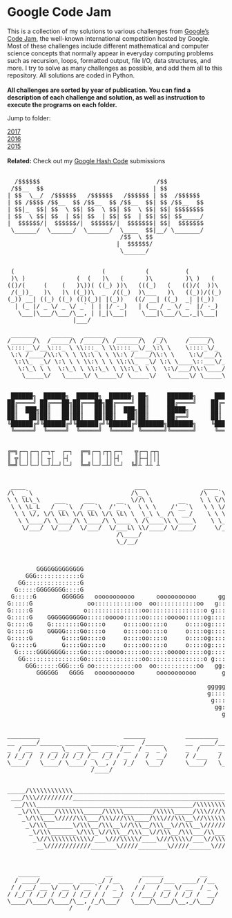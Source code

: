 <h1>Google Code Jam</h1>

This is a collection of my solutions to various challenges from <a href="https://code.google.com/codejam/">Google’s Code Jam</a>, the well-known international competition hosted by Google. Most of these challenges include different mathematical and computer science concepts that normally appear in everyday computing problems such as recursion, loops, formatted output, file I/O, data structures, and more. I try to solve as many challenges as possible, and add them all to this repository. All solutions are coded in Python.
<br><br>
<b>All challenges are sorted by year of publication. You can find a description of each challenge and solution, as well as instruction to execute the programs on each folder.</b>
<br>

Jump to folder:<br>
<!-- <a href="https://github.com/yogurt1989/Google-Code-Jam/tree/master/2018">2018</a><br> -->
<a href="https://github.com/yogurt1989/Google-Code-Jam/tree/master/2017">2017</a><br>
<a href="https://github.com/yogurt1989/Google-Code-Jam/tree/master/2016">2016</a><br>
<a href="https://github.com/yogurt1989/Google-Code-Jam/tree/master/2015">2015</a><br>
<br>
<b>Related:</b> Check out my <a href="https://github.com/yogurt1989/Google-Hash-Code/tree/master">Google Hash Code</a> submissions<br>
<br>

<pre>
  /$$$$$$                                /$$                  /$$$$$$                  /$$                    /$$$$$                        
 /$$__  $$                              | $$                 /$$__  $$                | $$                   |__  $$                        
| $$  \__/  /$$$$$$   /$$$$$$   /$$$$$$ | $$  /$$$$$$       | $$  \__/  /$$$$$$   /$$$$$$$  /$$$$$$             | $$  /$$$$$$  /$$$$$$/$$$$ 
| $$ /$$$$ /$$__  $$ /$$__  $$ /$$__  $$| $$ /$$__  $$      | $$       /$$__  $$ /$$__  $$ /$$__  $$            | $$ |____  $$| $$_  $$_  $$
| $$|_  $$| $$  \ $$| $$  \ $$| $$  \ $$| $$| $$$$$$$$      | $$      | $$  \ $$| $$  | $$| $$$$$$$$       /$$  | $$  /$$$$$$$| $$ \ $$ \ $$
| $$  \ $$| $$  | $$| $$  | $$| $$  | $$| $$| $$_____/      | $$    $$| $$  | $$| $$  | $$| $$_____/      | $$  | $$ /$$__  $$| $$ | $$ | $$
|  $$$$$$/|  $$$$$$/|  $$$$$$/|  $$$$$$$| $$|  $$$$$$$      |  $$$$$$/|  $$$$$$/|  $$$$$$$|  $$$$$$$      |  $$$$$$/|  $$$$$$$| $$ | $$ | $$
 \______/  \______/  \______/  \____  $$|__/ \_______/       \______/  \______/  \_______/ \_______/       \______/  \_______/|__/ |__/ |__/
                               /$$  \ $$                                                                                                    
                              |  $$$$$$/                                                                                                    
                               \______/    


 (                        (           (          (                               
 )\ )              (  (   )\   (      )\         )\ )   (      (      )     )    
(()/(     (    (   )\))( ((_) ))\   (((_)   (   (()/(  ))\     )\  ( /(    (     
 /(_))_   )\   )\ ((_))\  _  /((_)  )\___   )\   ((_))/((_)   ((_) )(_))   )\  ' 
(_)) __| ((_) ((_) (()(_)| |(_))   ((/ __| ((_)  _| |(_))    _ | |((_)_  _((_))  
  | (_ |/ _ \/ _ \/ _` | | |/ -_)   | (__ / _ \/ _` |/ -_)  | || |/ _` || '  \() 
   \___|\___/\___/\__, | |_|\___|    \___|\___/\__,_|\___|   \__/ \__,_||_|_|_|  
                  |___/ 

 _______    ______   ______   _______    __       ______       ______   ______   ______   ______       _________  ________   ___ __ __     
/______/\  /_____/\ /_____/\ /______/\  /_/\     /_____/\     /_____/\ /_____/\ /_____/\ /_____/\     /________/\/_______/\ /__//_//_/\    
\::::__\/__\:::_ \ \\:::_ \ \\::::__\/__\:\ \    \::::_\/_    \:::__\/ \:::_ \ \\:::_ \ \\::::_\/_    \__.::.__\/\::: _  \ \\::\| \| \ \   
 \:\ /____/\\:\ \ \ \\:\ \ \ \\:\ /____/\\:\ \    \:\/___/\    \:\ \  __\:\ \ \ \\:\ \ \ \\:\/___/\     /_\::\ \  \::(_)  \ \\:.      \ \  
  \:\\_  _\/ \:\ \ \ \\:\ \ \ \\:\\_  _\/ \:\ \____\::___\/_    \:\ \/_/\\:\ \ \ \\:\ \ \ \\::___\/_    \:.\::\ \  \:: __  \ \\:.\-/\  \ \ 
   \:\_\ \ \  \:\_\ \ \\:\_\ \ \\:\_\ \ \  \:\/___/\\:\____/\    \:\_\ \ \\:\_\ \ \\:\/.:| |\:\____/\    \: \  \ \  \:.\ \  \ \\. \  \  \ \
    \_____\/   \_____\/ \_____\/ \_____\/   \_____\/ \_____\/     \_____\/ \_____\/ \____/_/ \_____\/     \_____\/   \__\/\__\/ \__\/ \__\/
               
               
 ██████╗  ██████╗  ██████╗  ██████╗ ██╗     ███████╗     ██████╗ ██████╗ ██████╗ ███████╗         ██╗ █████╗ ███╗   ███╗
██╔════╝ ██╔═══██╗██╔═══██╗██╔════╝ ██║     ██╔════╝    ██╔════╝██╔═══██╗██╔══██╗██╔════╝         ██║██╔══██╗████╗ ████║
██║  ███╗██║   ██║██║   ██║██║  ███╗██║     █████╗      ██║     ██║   ██║██║  ██║█████╗           ██║███████║██╔████╔██║
██║   ██║██║   ██║██║   ██║██║   ██║██║     ██╔══╝      ██║     ██║   ██║██║  ██║██╔══╝      ██   ██║██╔══██║██║╚██╔╝██║
╚██████╔╝╚██████╔╝╚██████╔╝╚██████╔╝███████╗███████╗    ╚██████╗╚██████╔╝██████╔╝███████╗    ╚█████╔╝██║  ██║██║ ╚═╝ ██║
 ╚═════╝  ╚═════╝  ╚═════╝  ╚═════╝ ╚══════╝╚══════╝     ╚═════╝ ╚═════╝ ╚═════╝ ╚══════╝     ╚════╝ ╚═╝  ╚═╝╚═╝     ╚═╝


╔═╗┌─┐┌─┐┌─┐┬  ┌─┐  ╔═╗┌─┐┌┬┐┌─┐   ╦┌─┐┌┬┐
║ ╦│ ││ ││ ┬│  ├┤   ║  │ │ ││├┤    ║├─┤│││
╚═╝└─┘└─┘└─┘┴─┘└─┘  ╚═╝└─┘─┴┘└─┘  ╚╝┴ ┴┴ ┴ 


 ____                              ___                ____                __                _____                           
/\  _`\                           /\_ \              /\  _`\             /\ \              /\___ \                          
\ \ \L\_\    ___     ___      __  \//\ \       __    \ \ \/\_\    ___    \_\ \      __     \/__/\ \     __       ___ ___    
 \ \ \L_L   / __`\  / __`\  /'_ `\  \ \ \    /'__`\   \ \ \/_/_  / __`\  /'_` \   /'__`\      _\ \ \  /'__`\   /' __` __`\  
  \ \ \/, \/\ \L\ \/\ \L\ \/\ \L\ \  \_\ \_ /\  __/    \ \ \L\ \/\ \L\ \/\ \L\ \ /\  __/     /\ \_\ \/\ \L\.\_ /\ \/\ \/\ \ 
   \ \____/\ \____/\ \____/\ \____ \ /\____\\ \____\    \ \____/\ \____/\ \___,_\\ \____\    \ \____/\ \__/.\_\\ \_\ \_\ \_\
    \/___/  \/___/  \/___/  \/___L\ \\/____/ \/____/     \/___/  \/___/  \/__,_ / \/____/     \/___/  \/__/\/_/ \/_/\/_/\/_/
                              /\____/                                                                                       
                              \_/__/ 

                                                                                                                                                                                                                                                           
                                                                                                                                                             dddddddd                                                                                      
        GGGGGGGGGGGGG                                                     lllllll                                  CCCCCCCCCCCCC                             d::::::d                                   JJJJJJJJJJJ                                        
     GGG::::::::::::G                                                     l:::::l                               CCC::::::::::::C                             d::::::d                                   J:::::::::J                                        
   GG:::::::::::::::G                                                     l:::::l                             CC:::::::::::::::C                             d::::::d                                   J:::::::::J                                        
  G:::::GGGGGGGG::::G                                                     l:::::l                            C:::::CCCCCCCC::::C                             d:::::d                                    JJ:::::::JJ                                        
 G:::::G       GGGGGG   ooooooooooo      ooooooooooo      ggggggggg   gggggl::::l     eeeeeeeeeeee          C:::::C       CCCCCC   ooooooooooo       ddddddddd:::::d     eeeeeeeeeeee                     J:::::J  aaaaaaaaaaaaa      mmmmmmm    mmmmmmm   
G:::::G               oo:::::::::::oo  oo:::::::::::oo   g:::::::::ggg::::gl::::l   ee::::::::::::ee       C:::::C               oo:::::::::::oo   dd::::::::::::::d   ee::::::::::::ee                   J:::::J  a::::::::::::a   mm:::::::m  m:::::::mm 
G:::::G              o:::::::::::::::oo:::::::::::::::o g:::::::::::::::::gl::::l  e::::::eeeee:::::ee     C:::::C              o:::::::::::::::o d::::::::::::::::d  e::::::eeeee:::::ee                 J:::::J  aaaaaaaaa:::::a m::::::::::mm::::::::::m
G:::::G    GGGGGGGGGGo:::::ooooo:::::oo:::::ooooo:::::og::::::ggggg::::::ggl::::l e::::::e     e:::::e     C:::::C              o:::::ooooo:::::od:::::::ddddd:::::d e::::::e     e:::::e                 J:::::j           a::::a m::::::::::::::::::::::m
G:::::G    G::::::::Go::::o     o::::oo::::o     o::::og:::::g     g:::::g l::::l e:::::::eeeee::::::e     C:::::C              o::::o     o::::od::::::d    d:::::d e:::::::eeeee::::::e                 J:::::J    aaaaaaa:::::a m:::::mmm::::::mmm:::::m
G:::::G    GGGGG::::Go::::o     o::::oo::::o     o::::og:::::g     g:::::g l::::l e:::::::::::::::::e      C:::::C              o::::o     o::::od:::::d     d:::::d e:::::::::::::::::e      JJJJJJJ     J:::::J  aa::::::::::::a m::::m   m::::m   m::::m
G:::::G        G::::Go::::o     o::::oo::::o     o::::og:::::g     g:::::g l::::l e::::::eeeeeeeeeee       C:::::C              o::::o     o::::od:::::d     d:::::d e::::::eeeeeeeeeee       J:::::J     J:::::J a::::aaaa::::::a m::::m   m::::m   m::::m
 G:::::G       G::::Go::::o     o::::oo::::o     o::::og::::::g    g:::::g l::::l e:::::::e                 C:::::C       CCCCCCo::::o     o::::od:::::d     d:::::d e:::::::e                J::::::J   J::::::Ja::::a    a:::::a m::::m   m::::m   m::::m
  G:::::GGGGGGGG::::Go:::::ooooo:::::oo:::::ooooo:::::og:::::::ggggg:::::gl::::::le::::::::e                 C:::::CCCCCCCC::::Co:::::ooooo:::::od::::::ddddd::::::dde::::::::e               J:::::::JJJ:::::::Ja::::a    a:::::a m::::m   m::::m   m::::m
   GG:::::::::::::::Go:::::::::::::::oo:::::::::::::::o g::::::::::::::::gl::::::l e::::::::eeeeeeee          CC:::::::::::::::Co:::::::::::::::o d:::::::::::::::::d e::::::::eeeeeeee        JJ:::::::::::::JJ a:::::aaaa::::::a m::::m   m::::m   m::::m
     GGG::::::GGG:::G oo:::::::::::oo  oo:::::::::::oo   gg::::::::::::::gl::::::l  ee:::::::::::::e            CCC::::::::::::C oo:::::::::::oo   d:::::::::ddd::::d  ee:::::::::::::e          JJ:::::::::JJ    a::::::::::aa:::am::::m   m::::m   m::::m
        GGGGGG   GGGG   ooooooooooo      ooooooooooo       gggggggg::::::gllllllll    eeeeeeeeeeeeee               CCCCCCCCCCCCC   ooooooooooo      ddddddddd   ddddd    eeeeeeeeeeeeee            JJJJJJJJJ       aaaaaaaaaa  aaaammmmmm   mmmmmm   mmmmmm
                                                                   g:::::g                                                                                                                                                                                 
                                                       gggggg      g:::::g                                                                                                                                                                                 
                                                       g:::::gg   gg:::::g                                                                                                                                                                                 
                                                        g::::::ggg:::::::g                                                                                                                                                                                 
                                                         gg:::::::::::::g                                                                                                                                                                                  
                                                           ggg::::::ggg                                                                                                                                                                                    
                                                              gggggg    
                              
_________                       ______           _________       _________           _________                    
__  ____/______ ______ _______ ____  /_____      __  ____/______ ______  /_____      ______  /______ ________ ___ 
_  / __  _  __ \_  __ \__  __ `/__  / _  _ \     _  /     _  __ \_  __  / _  _ \     ___ _  / _  __ `/__  __ `__ \
/ /_/ /  / /_/ // /_/ /_  /_/ / _  /  /  __/     / /___   / /_/ // /_/ /  /  __/     / /_/ /  / /_/ / _  / / / / /
\____/   \____/ \____/ _\__, /  /_/   \___/      \____/   \____/ \__,_/   \___/      \____/   \__,_/  /_/ /_/ /_/ 
                       /____/                                                                                                                                                                                                                                                                                                                                             


_____/\\\\\\\\\\\\___________________________________________/\\\\\\____________________________________/\\\\\\\\\_______________________/\\\________________________________/\\\\\\\\\\\____________________________________        
 ___/\\\//////////___________________________________________\////\\\_________________________________/\\\////////_______________________\/\\\_______________________________\/////\\\///_____________________________________       
  __/\\\___________________________________________/\\\\\\\\_____\/\\\_______________________________/\\\/________________________________\/\\\___________________________________\/\\\________________________________________      
   _\/\\\____/\\\\\\\_____/\\\\\________/\\\\\_____/\\\////\\\____\/\\\________/\\\\\\\\_____________/\\\_________________/\\\\\___________\/\\\______/\\\\\\\\____________________\/\\\______/\\\\\\\\\_______/\\\\\__/\\\\\___     
    _\/\\\___\/////\\\___/\\\///\\\____/\\\///\\\__\//\\\\\\\\\____\/\\\______/\\\/////\\\___________\/\\\_______________/\\\///\\\____/\\\\\\\\\____/\\\/////\\\___________________\/\\\_____\////////\\\____/\\\///\\\\\///\\\_    
     _\/\\\_______\/\\\__/\\\__\//\\\__/\\\__\//\\\__\///////\\\____\/\\\_____/\\\\\\\\\\\____________\//\\\_____________/\\\__\//\\\__/\\\////\\\___/\\\\\\\\\\\____________________\/\\\_______/\\\\\\\\\\__\/\\\_\//\\\__\/\\\_   
      _\/\\\_______\/\\\_\//\\\__/\\\__\//\\\__/\\\___/\\_____\\\____\/\\\____\//\\///////______________\///\\\__________\//\\\__/\\\__\/\\\__\/\\\__\//\\///////______________/\\\___\/\\\______/\\\/////\\\__\/\\\__\/\\\__\/\\\_  
       _\//\\\\\\\\\\\\/___\///\\\\\/____\///\\\\\/___\//\\\\\\\\___/\\\\\\\\\__\//\\\\\\\\\\______________\////\\\\\\\\\__\///\\\\\/___\//\\\\\\\/\\__\//\\\\\\\\\\___________\//\\\\\\\\\______\//\\\\\\\\/\\_\/\\\__\/\\\__\/\\\_ 
        __\////////////_______\/////________\/////______\////////___\/////////____\//////////__________________\/////////_____\/////______\///////\//____\//////////_____________\/////////________\////////\//__\///___\///___\///__



   ______                  __        ______          __            __              
  / ____/___  ____  ____ _/ /__     / ____/___  ____/ /__         / /___ _____ ___ 
 / / __/ __ \/ __ \/ __ `/ / _ \   / /   / __ \/ __  / _ \   __  / / __ `/ __ `__ \
/ /_/ / /_/ / /_/ / /_/ / /  __/  / /___/ /_/ / /_/ /  __/  / /_/ / /_/ / / / / / /
\____/\____/\____/\__, /_/\___/   \____/\____/\__,_/\___/   \____/\__,_/_/ /_/ /_/ 
                 /____/  
</pre>